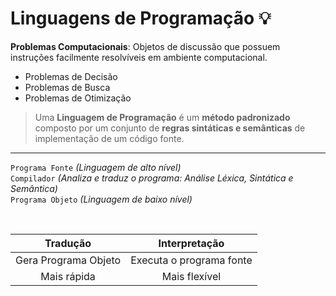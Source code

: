 # Linguagens de Programação :bulb:

**Problemas Computacionais**: Objetos de discussão que possuem instruções facilmente resolvíveis em ambiente computacional.

- Problemas de Decisão
- Problemas de Busca
- Problemas de Otimização

> Uma **Linguagem de Programação** é um **método padronizado** composto por um conjunto de **regras sintáticas e semânticas** de implementação de um código fonte.

---

`Programa Fonte` *(Linguagem de alto nível)*  
`Compilador` *(Analiza e traduz o programa: Análise Léxica, Sintática e Semântica)*  
`Programa Objeto` *(Linguagem de baixo nível)*  

<br>

| Tradução             | Interpretação            |
|:--------------------:|:------------------------:|
| Gera Programa Objeto | Executa o programa fonte |
| Mais rápida          | Mais flexível            |

